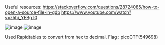 Useful resources:
https://stackoverflow.com/questions/28724085/how-to-open-a-source-file-in-gdb
https://www.youtube.com/watch?v=z5hi_YEBgT0


![image](https://github.com/CoderZonora/picoCTF/assets/140229408/fc05b229-bfaf-4d57-b0c6-1c79adc4842f)
![image](https://github.com/CoderZonora/picoCTF/assets/140229408/d397a5dc-106a-41bb-86d2-490f5f590001)

Used Rapidtables to convert from hex to decimal. 
Flag : picoCTF{549698}
